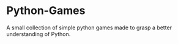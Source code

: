 # Python-Games
A small collection of simple python games made to grasp a better understanding of Python.
